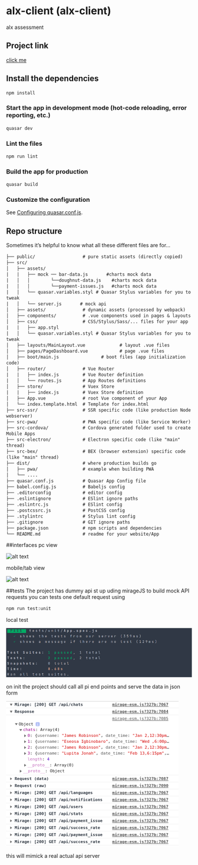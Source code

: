 # alx-client (alx-client)

alx assessment
## Project link
[click me](http://104.248.16.80:7007/#/)

## Install the dependencies
```bash
npm install
```

### Start the app in development mode (hot-code reloading, error reporting, etc.)
```bash
quasar dev
```

### Lint the files
```bash
npm run lint
```

### Build the app for production
```bash
quasar build
```

### Customize the configuration
See [Configuring quasar.conf.js](https://v1.quasar.dev/quasar-cli/quasar-conf-js).
## Repo structure
Sometimes it’s helpful to know what all these different files are for…

```
├── public/                  # pure static assets (directly copied)
├── src/
│   ├── assets/
|   |   ├── mock ── bar-data.js       #charts mock data
|   │   │        └──doughnut-data.js    #charts mock data
|   │   │        └──payment-issues.js   #charts mock data
|   │   └── quasar.variables.styl # Quasar Stylus variables for you to tweak
|   │   └── server.js       # mock api
│   ├── assets/              # dynamic assets (processed by webpack)
│   ├── components/          # .vue components used in pages & layouts
│   ├── css/                 # CSS/Stylus/Sass/... files for your app
|   |   ├── app.styl
|   │   └── quasar.variables.styl # Quasar Stylus variables for you to tweak
│   ├── layouts/MainLayout.vue             # layout .vue files
│   ├── pages/PageDashboard.vue            # page .vue files
│   ├── boot/main.js                # boot files (app initialization code)
│   ├── router/              # Vue Router
|   |   ├── index.js         # Vue Router definition
|   │   └── routes.js        # App Routes definitions
│   ├── store/               # Vuex Store
|   |   ├── index.js         # Vuex Store definition
│   ├── App.vue              # root Vue component of your App
│   └── index.template.html  # Template for index.html
├── src-ssr/                 # SSR specific code (like production Node webserver)
├── src-pwa/                 # PWA specific code (like Service Worker)
├── src-cordova/             # Cordova generated folder used to create Mobile Apps
├── src-electron/            # Electron specific code (like "main" thread)
├── src-bex/                 # BEX (browser extension) specific code (like "main" thread)
├── dist/                    # where production builds go
│   ├── pwa/                 # example when building PWA
│   └── ....
├── quasar.conf.js           # Quasar App Config file
├── babel.config.js          # Babeljs config
├── .editorconfig            # editor config
├── .eslintignore            # ESlint ignore paths
├── .eslintrc.js             # ESlint config
├── .postcssrc.js            # PostCSS config
├── .stylintrc               # Stylus lint config
├── .gitignore               # GIT ignore paths
├── package.json             # npm scripts and dependencies
└── README.md                # readme for your website/App
```
##interfaces
pc view

![alt text](https://github.com/joekabucho/alx-client/blob/main/public/tutorial/CPT2104250942-1904x918.gif?raw=true)

mobile/tab view


![alt text](https://github.com/joekabucho/alx-client/blob/main/public/tutorial/CPT2104251003-1910x932.gif?raw=true)


##tests
The project has dummy api st up uding mirageJS to build mock API requests
you can tests one default request using

```bash
npm run test:unit
```

local test

![alt text](https://github.com/joekabucho/alx-client/blob/main/public/tutorial/local.png?raw=true)


on init the project should call all pi end points and serve the data in json form

![alt text](https://github.com/joekabucho/alx-client/blob/main/public/tutorial/Screenshot%20from%202021-04-25%2009-54-48.png?raw=true)


this will mimick a real actual api server
